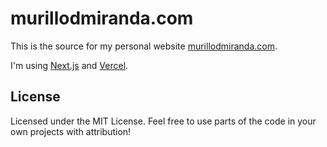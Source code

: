 # murillodmiranda.com

This is the source for my personal website [murillodmiranda.com](https://murillodmiranda.com/).

I'm using [Next.js](https://nextjs.org/) and [Vercel](https://vercel.com/).

## License

Licensed under the MIT License. Feel free to use parts of the code in your own projects with attribution!
